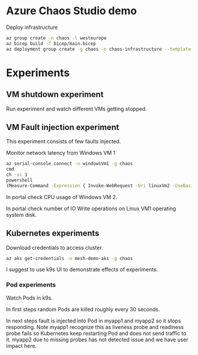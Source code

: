 # Azure Chaos Studio demo

Deploy infrastructure

```bash
az group create -n chaos -l westeurope
az bicep build -f bicep/main.bicep 
az deployment group create -g chaos -n chaos-infrastructure --template-file bicep/main.json
```

# Experiments

## VM shutdown experiment
Run experiment and watch different VMs getting stopped.

## VM Fault injection experiment
This experiment consists of few faults injected.

Monitor network latency from Windows VM 1

```bash
az serial-console connect -n windowsVm1 -g chaos
cmd
ch -si 1
powershell
(Measure-Command -Expression { Invoke-WebRequest -Uri linuxVm2 -UseBasicParsing }).TotalMilliseconds
```

In portal check CPU usage of Windows VM 2.

In portal check number of IO Write operations on Linux VM1 operating system disk.

## Kubernetes experiments
Download credentials to access cluster.

```bash
az aks get-credentials -n mesh-demo-aks -g chaos
```

I suggest to use k9s UI to demonstrate effects of experiments.

### Pod experiments
Watch Pods in k9s. 

In first steps random Pods are killed roughly every 30 seconds.

In next steps fault is injected into Pod in myapp1 and myapp2 so it stops responding. Note myapp1 recognize this as liveness probe and readiness probe fails so Kubernetes keep restarting Pod and does not send traffic to it. myapp2 due to missing probes has not detected issue and we have user impact here.
